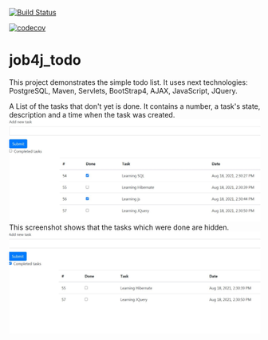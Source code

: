 
[![Build Status](https://travis-ci.com/KirAlex008/job4j_todo.svg?branch=master)](https://travis-ci.com/KirAlex008/job4j_todo)

[![codecov](https://codecov.io/gh/KirAlex008/job4j_todo/branch/master/graph/badge.svg?token=g7LTV5jp4E)](https://codecov.io/gh/KirAlex008/job4j_todo)

job4j_todo
=============

This project demonstrates the simple todo list.
It uses next technologies: PostgreSQL, Maven, Servlets, BootStrap4, AJAX, JavaScript, JQuery.

A List of the tasks that don't yet is done. It contains a number, a task's state, description and a time when the task was created. 
![ScreenShot](images/ToDo_1.jpg)
This screenshot shows that the tasks which were done are hidden.
![ScreenShot](images/ToDo_2.jpg)

